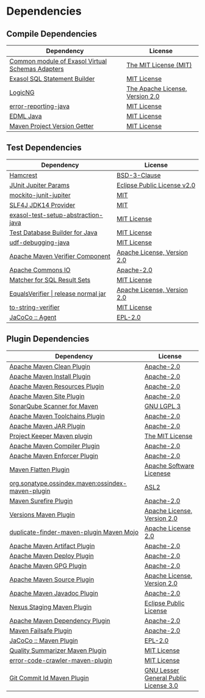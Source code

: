 <!-- @formatter:off -->
# Dependencies

## Compile Dependencies

| Dependency                                            | License                              |
| ----------------------------------------------------- | ------------------------------------ |
| [Common module of Exasol Virtual Schemas Adapters][0] | [The MIT License (MIT)][1]           |
| [Exasol SQL Statement Builder][2]                     | [MIT License][3]                     |
| [LogicNG][4]                                          | [The Apache License, Version 2.0][5] |
| [error-reporting-java][6]                             | [MIT License][7]                     |
| [EDML Java][8]                                        | [MIT License][9]                     |
| [Maven Project Version Getter][10]                    | [MIT License][11]                    |

## Test Dependencies

| Dependency                                 | License                           |
| ------------------------------------------ | --------------------------------- |
| [Hamcrest][12]                             | [BSD-3-Clause][13]                |
| [JUnit Jupiter Params][14]                 | [Eclipse Public License v2.0][15] |
| [mockito-junit-jupiter][16]                | [MIT][17]                         |
| [SLF4J JDK14 Provider][18]                 | [MIT][19]                         |
| [exasol-test-setup-abstraction-java][20]   | [MIT License][21]                 |
| [Test Database Builder for Java][22]       | [MIT License][23]                 |
| [udf-debugging-java][24]                   | [MIT License][25]                 |
| [Apache Maven Verifier Component][26]      | [Apache License, Version 2.0][5]  |
| [Apache Commons IO][27]                    | [Apache-2.0][5]                   |
| [Matcher for SQL Result Sets][28]          | [MIT License][29]                 |
| [EqualsVerifier \| release normal jar][30] | [Apache License, Version 2.0][5]  |
| [to-string-verifier][31]                   | [MIT License][32]                 |
| [JaCoCo :: Agent][33]                      | [EPL-2.0][34]                     |

## Plugin Dependencies

| Dependency                                              | License                                     |
| ------------------------------------------------------- | ------------------------------------------- |
| [Apache Maven Clean Plugin][35]                         | [Apache-2.0][5]                             |
| [Apache Maven Install Plugin][36]                       | [Apache-2.0][5]                             |
| [Apache Maven Resources Plugin][37]                     | [Apache-2.0][5]                             |
| [Apache Maven Site Plugin][38]                          | [Apache-2.0][5]                             |
| [SonarQube Scanner for Maven][39]                       | [GNU LGPL 3][40]                            |
| [Apache Maven Toolchains Plugin][41]                    | [Apache-2.0][5]                             |
| [Apache Maven JAR Plugin][42]                           | [Apache-2.0][5]                             |
| [Project Keeper Maven plugin][43]                       | [The MIT License][44]                       |
| [Apache Maven Compiler Plugin][45]                      | [Apache-2.0][5]                             |
| [Apache Maven Enforcer Plugin][46]                      | [Apache-2.0][5]                             |
| [Maven Flatten Plugin][47]                              | [Apache Software Licenese][5]               |
| [org.sonatype.ossindex.maven:ossindex-maven-plugin][48] | [ASL2][49]                                  |
| [Maven Surefire Plugin][50]                             | [Apache-2.0][5]                             |
| [Versions Maven Plugin][51]                             | [Apache License, Version 2.0][5]            |
| [duplicate-finder-maven-plugin Maven Mojo][52]          | [Apache License 2.0][53]                    |
| [Apache Maven Artifact Plugin][54]                      | [Apache-2.0][5]                             |
| [Apache Maven Deploy Plugin][55]                        | [Apache-2.0][5]                             |
| [Apache Maven GPG Plugin][56]                           | [Apache-2.0][5]                             |
| [Apache Maven Source Plugin][57]                        | [Apache License, Version 2.0][5]            |
| [Apache Maven Javadoc Plugin][58]                       | [Apache-2.0][5]                             |
| [Nexus Staging Maven Plugin][59]                        | [Eclipse Public License][60]                |
| [Apache Maven Dependency Plugin][61]                    | [Apache-2.0][5]                             |
| [Maven Failsafe Plugin][62]                             | [Apache-2.0][5]                             |
| [JaCoCo :: Maven Plugin][63]                            | [EPL-2.0][34]                               |
| [Quality Summarizer Maven Plugin][64]                   | [MIT License][65]                           |
| [error-code-crawler-maven-plugin][66]                   | [MIT License][67]                           |
| [Git Commit Id Maven Plugin][68]                        | [GNU Lesser General Public License 3.0][69] |

[0]: https://github.com/exasol/virtual-schema-common-java/
[1]: https://github.com/exasol/virtual-schema-common-java/blob/main/LICENSE
[2]: https://github.com/exasol/sql-statement-builder/
[3]: https://github.com/exasol/sql-statement-builder/blob/main/LICENSE
[4]: https://www.logicng.org
[5]: https://www.apache.org/licenses/LICENSE-2.0.txt
[6]: https://github.com/exasol/error-reporting-java/
[7]: https://github.com/exasol/error-reporting-java/blob/main/LICENSE
[8]: https://github.com/exasol/edml-java/
[9]: https://github.com/exasol/edml-java/blob/main/LICENSE
[10]: https://github.com/exasol/maven-project-version-getter/
[11]: https://github.com/exasol/maven-project-version-getter/blob/main/LICENSE
[12]: http://hamcrest.org/JavaHamcrest/
[13]: https://raw.githubusercontent.com/hamcrest/JavaHamcrest/master/LICENSE
[14]: https://junit.org/junit5/
[15]: https://www.eclipse.org/legal/epl-v20.html
[16]: https://github.com/mockito/mockito
[17]: https://opensource.org/licenses/MIT
[18]: http://www.slf4j.org
[19]: https://opensource.org/license/mit
[20]: https://github.com/exasol/exasol-test-setup-abstraction-java/
[21]: https://github.com/exasol/exasol-test-setup-abstraction-java/blob/main/LICENSE
[22]: https://github.com/exasol/test-db-builder-java/
[23]: https://github.com/exasol/test-db-builder-java/blob/main/LICENSE
[24]: https://github.com/exasol/udf-debugging-java/
[25]: https://github.com/exasol/udf-debugging-java/blob/main/LICENSE
[26]: https://maven.apache.org/shared/maven-verifier/
[27]: https://commons.apache.org/proper/commons-io/
[28]: https://github.com/exasol/hamcrest-resultset-matcher/
[29]: https://github.com/exasol/hamcrest-resultset-matcher/blob/main/LICENSE
[30]: https://www.jqno.nl/equalsverifier
[31]: https://github.com/jparams/to-string-verifier
[32]: http://www.opensource.org/licenses/mit-license.php
[33]: https://www.eclemma.org/jacoco/index.html
[34]: https://www.eclipse.org/legal/epl-2.0/
[35]: https://maven.apache.org/plugins/maven-clean-plugin/
[36]: https://maven.apache.org/plugins/maven-install-plugin/
[37]: https://maven.apache.org/plugins/maven-resources-plugin/
[38]: https://maven.apache.org/plugins/maven-site-plugin/
[39]: http://docs.sonarqube.org/display/PLUG/Plugin+Library/sonar-maven-plugin
[40]: http://www.gnu.org/licenses/lgpl.txt
[41]: https://maven.apache.org/plugins/maven-toolchains-plugin/
[42]: https://maven.apache.org/plugins/maven-jar-plugin/
[43]: https://github.com/exasol/project-keeper/
[44]: https://github.com/exasol/project-keeper/blob/main/LICENSE
[45]: https://maven.apache.org/plugins/maven-compiler-plugin/
[46]: https://maven.apache.org/enforcer/maven-enforcer-plugin/
[47]: https://www.mojohaus.org/flatten-maven-plugin/
[48]: https://sonatype.github.io/ossindex-maven/maven-plugin/
[49]: http://www.apache.org/licenses/LICENSE-2.0.txt
[50]: https://maven.apache.org/surefire/maven-surefire-plugin/
[51]: https://www.mojohaus.org/versions/versions-maven-plugin/
[52]: https://basepom.github.io/duplicate-finder-maven-plugin
[53]: http://www.apache.org/licenses/LICENSE-2.0.html
[54]: https://maven.apache.org/plugins/maven-artifact-plugin/
[55]: https://maven.apache.org/plugins/maven-deploy-plugin/
[56]: https://maven.apache.org/plugins/maven-gpg-plugin/
[57]: https://maven.apache.org/plugins/maven-source-plugin/
[58]: https://maven.apache.org/plugins/maven-javadoc-plugin/
[59]: http://www.sonatype.com/public-parent/nexus-maven-plugins/nexus-staging/nexus-staging-maven-plugin/
[60]: http://www.eclipse.org/legal/epl-v10.html
[61]: https://maven.apache.org/plugins/maven-dependency-plugin/
[62]: https://maven.apache.org/surefire/maven-failsafe-plugin/
[63]: https://www.jacoco.org/jacoco/trunk/doc/maven.html
[64]: https://github.com/exasol/quality-summarizer-maven-plugin/
[65]: https://github.com/exasol/quality-summarizer-maven-plugin/blob/main/LICENSE
[66]: https://github.com/exasol/error-code-crawler-maven-plugin/
[67]: https://github.com/exasol/error-code-crawler-maven-plugin/blob/main/LICENSE
[68]: https://github.com/git-commit-id/git-commit-id-maven-plugin
[69]: http://www.gnu.org/licenses/lgpl-3.0.txt
